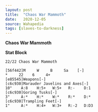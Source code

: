 ```yaml
---
layout: post
title:  "Chaos War Mammoth"
date:   2020-12-05
source: Wahapedia
tags: [slaves-to-darkness]
---
```


**Chaos War Mammoth**

**Stat Block**
```
22/22 Chaos War Mammoth
```

```
[56f442]M     W     B     Sa    [-]
*     22    6     4+    
[e85545]Weapons[-]
[c6c930]Marauder Javelins and Axes[-]
10"    A:8    H:5+   W:5+   R:-    D:1   
[c6c930]Goring Tusks[-]
3"     A:*    H:*    W:*    R:*    D:*   
[c6c930]Trampling Feet[-]
1"     A:*    H:4+   W:3+   R:-2   D:D3  
```


